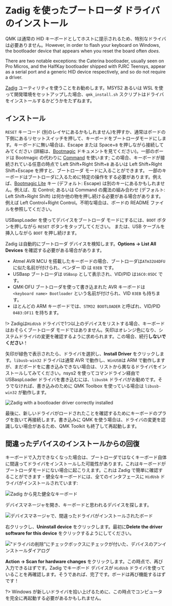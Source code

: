 # Zadig を使ったブートローダ ドライバのインストール

QMK は通常の HID キーボードとしてホストに提示されるため、特別なドライバは必要ありません。However, in order to flash your keyboard on Windows, the bootloader device that appears when you reset the board often *does*.

There are two notable exceptions: the Caterina bootloader, usually seen on Pro Micros, and the HalfKay bootloader shipped with PJRC Teensys, appear as a serial port and a generic HID device respectively, and so do not require a driver.

[Zadig](https://zadig.akeo.ie/) ユーティリティを使うことをお勧めします。MSYS2 あるいは WSL を使って開発環境をセットアップした場合、`qmk_install.sh` スクリプトはドライバをインストールするかどうかをたずねます。

## インストール

`RESET` キーコード (別のレイヤにあるかもしれません)を押すか、通常はボードの下側にあるリセットスイッチを押して、キーボードをブートローダモードにします。キーボードに無い場合は、Escape または Space+`B` を押しながら接続してみてください (詳細は、[Bootmagic](feature_bootmagic.md) ドキュメントを見てください)。一部のボードは Bootmagic の代わりに [Command](feature_command.md) を使います; この場合、キーボードが接続されている任意の時点で Left Shift+Right Shift+`B` あるいは Left Shift+Right Shift+Escape を押すと、ブートローダ モードに入ることができます。
一部のキーボードはブートローダに入るために特定の操作をする必要があります。例えば、[Bootmagic Lite](feature_bootmagic.md#bootmagic-lite) キー (デフォルト: Escape) は別のキーにあるかもしれません。例えば、左 Control; あるいは Command の魔法の組み合わせ (デフォルト: Left Shift+Right Shift) は何か他の物を押し続ける必要がある場合があります。例えば Left Control+Right Control。不明な場合は、ボードの README ファイルを参照してください。

USBaspLoader を使ってデバイスをブートローダ モードにするには、`BOOT` ボタンを押しながら `RESET` ボタンをタップしてください。
または、USB ケーブルを挿入しながら `BOOT` を押し続けます。

Zadig は自動的にブートローダ デバイスを検知します。**Options → List All Devices** を確認する必要がある場合があります。

- Atmel AVR MCU を搭載したキーボードの場合、ブートローダは`ATm32U4DFU`に似た名前が付けられ、ベンダー ID は `03EB` です。
- USBasp ブートローダは `USBasp` として表示され、VID/PID は`16C0:05DC` です。
- QMK-DFU ブートローダを使って書き込まれた AVR キーボードは `<keyboard name> Bootloader` という名前が付けられ、VID `03EB` も持ちます。
- ほとんどの ARM キーボードでは、`STM32 BOOTLOADER` と呼ばれ、VID/PID `0483:DF11` を持ちます。

!> Zadigは`HidUsb` ドライバで1つ以上のデバイスをリストする場合、キーボードはおそらくブートローダ モードではありません。矢印はオレンジ色になり、システムドライバの変更を確認するように求められます。この場合、続行**しないでください**！

矢印が緑色で表示されたら、ドライバを選択し、**Install Driver** をクリックします。`libusb-win32` ドライバは通常 AVR で動作し、`WinUSB`は ARM で動作しますが、まだボードをに書き込みできない場合は、リストから異なるドライバをインストールしてみてください。nsys2 を使ってコマンドライン経由で USBaspLoader ドライバを書き込むには、`libusbk` ドライバがお勧めです。そうでなければ、書き込みのために QMK Toolbox を使っている場合は `libusb-win32` が動作します。

![Zadig with a bootloader driver correctly installed](https://i.imgur.com/b8VgXzx.png)

最後に、新しいドライバがロードされたことを確認するためにキーボードのプラグを抜いて再接続します。書き込みに QMK を使う場合は、ドライバの変更を認識しない場合があるため、QMK Toolkit も終了して再起動します。

## 間違ったデバイスのインストールからの回復

キーボードで入力できなくなった場合は、ブートローダではなくキーボード自体に間違ってドライバをインストールした可能性があります。これはキーボードがブートローダモードにない場合に起こりえます。これは Zadig で簡単に確認することができます - 健全なキーボードには、全てのインタフェースに `HidUsb` ドライバがインストールされています:

![Zadig から見た健全なキーボード](https://i.imgur.com/Hx0E5kC.png)

デバイスマネージャを開き、キーボードと思われるデバイスを探します。

![デバイスマネージャで、間違ったドライバがインストールされたボード](https://i.imgur.com/L3wvX8f.png)

右クリックし、**Uninstall device** をクリックします。最初に**Delete the driver software for this device** をクリックするようにしてください。

!["ドライバの削除"にチェックボックスにチェックが付いた、デバイスのアンインストールダイアログ](https://i.imgur.com/aEs2RuA.png)

**Action → Scan for hardware changes** をクリックします。この時点で、再び入力できるはずです。Zadig でキーボード デバイスが `HidUsb` ドライバを使っていることを再確認します。そうであれば、完了です。ボードは再び機能するはずです！

?> Windows が新しいドライバを拾い上げるために、この時点でコンピュータを完全に再起動する必要があるかもしれません。
